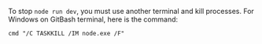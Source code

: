 
To stop `node run dev`, you must use another terminal and kill processes. For Windows on GitBash terminal, here is the command: 

```
cmd "/C TASKKILL /IM node.exe /F"
```